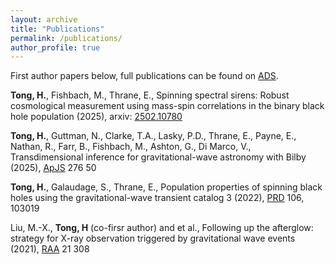 ```yaml
---
layout: archive
title: "Publications"
permalink: /publications/
author_profile: true
---
```

First author papers below, full publications can be found on [ADS](https://ui.adsabs.harvard.edu/user/libraries/srDwMYn2RrC_1FciH2HzSQ).

**Tong, H.**, Fishbach, M., Thrane, E., Spinning spectral sirens: Robust cosmological measurement using mass-spin correlations in the binary black hole population (2025), arxiv: [2502.10780](https://arxiv.org/abs/2502.10780)

**Tong, H.**, Guttman, N., Clarke, T.A., Lasky, P.D., Thrane, E., Payne, E., Nathan, R., Farr, B., Fishbach, M., Ashton, G., Di Marco, V., Transdimensional inference for gravitational-wave astronomy with Bilby (2025), [ApJS](https://iopscience.iop.org/article/10.3847/1538-4365/ad9deb) 276 50

**Tong, H.**, Galaudage, S., Thrane, E., Population properties of spinning black holes using the gravitational-wave transient catalog 3 (2022), [PRD](https://journals.aps.org/prd/abstract/10.1103/PhysRevD.106.103019) 106, 103019

Liu, M.-X., **Tong, H** (co-firsr author) and et al., Following up the afterglow: strategy for X-ray observation triggered by gravitational wave events (2021), [RAA](https://iopscience.iop.org/article/10.1088/1674-4527/21/12/308) 21 308  
